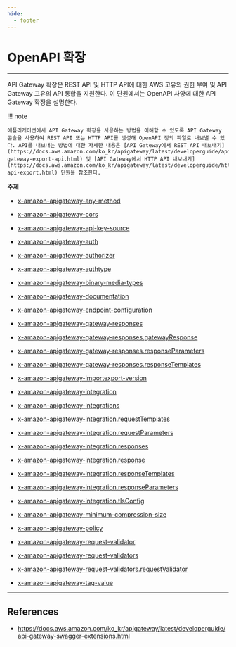 ```yaml
---
hide:
  - footer
---
```


# OpenAPI 확장

---

API Gateway 확장은 REST API 및 HTTP API에 대한 AWS 고유의 권한 부여 및 API Gateway 고유의 API 통합을 지원한다. 이 단원에서는 OpenAPI 사양에 대한 API Gateway 확장을 설명한다.

!!! note

    애플리케이션에서 API Gateway 확장을 사용하는 방법을 이해할 수 있도록 API Gateway 콘솔을 사용하여 REST API 또는 HTTP API를 생성해 OpenAPI 정의 파일로 내보낼 수 있다. API를 내보내는 방법에 대한 자세한 내용은 [API Gateway에서 REST API 내보내기](https://docs.aws.amazon.com/ko_kr/apigateway/latest/developerguide/api-gateway-export-api.html) 및 [API Gateway에서 HTTP API 내보내기](https://docs.aws.amazon.com/ko_kr/apigateway/latest/developerguide/http-api-export.html) 단원을 참조한다.

**주제**

- [x-amazon-apigateway-any-method](https://docs.aws.amazon.com/ko_kr/apigateway/latest/developerguide/api-gateway-swagger-extensions-any-method.html)

- [x-amazon-apigateway-cors](https://docs.aws.amazon.com/ko_kr/apigateway/latest/developerguide/api-gateway-swagger-extensions-cors-configuration.html)

- [x-amazon-apigateway-api-key-source](https://docs.aws.amazon.com/ko_kr/apigateway/latest/developerguide/api-gateway-swagger-extensions-api-key-source.html)

- [x-amazon-apigateway-auth](https://docs.aws.amazon.com/ko_kr/apigateway/latest/developerguide/api-gateway-swagger-extensions-auth.html)

- [x-amazon-apigateway-authorizer](https://docs.aws.amazon.com/ko_kr/apigateway/latest/developerguide/api-gateway-swagger-extensions-authorizer.html)

- [x-amazon-apigateway-authtype](https://docs.aws.amazon.com/ko_kr/apigateway/latest/developerguide/api-gateway-swagger-extensions-authtype.html)

- [x-amazon-apigateway-binary-media-types](https://docs.aws.amazon.com/ko_kr/apigateway/latest/developerguide/api-gateway-swagger-extensions-binary-media-types.html)

- [x-amazon-apigateway-documentation](https://docs.aws.amazon.com/ko_kr/apigateway/latest/developerguide/api-gateway-swagger-extensions-documentation.html)

- [x-amazon-apigateway-endpoint-configuration](https://docs.aws.amazon.com/ko_kr/apigateway/latest/developerguide/api-gateway-swagger-extensions-endpoint-configuration.html)

- [x-amazon-apigateway-gateway-responses](https://docs.aws.amazon.com/ko_kr/apigateway/latest/developerguide/api-gateway-swagger-extensions-gateway-responses.html)

- [x-amazon-apigateway-gateway-responses.gatewayResponse](https://docs.aws.amazon.com/ko_kr/apigateway/latest/developerguide/api-gateway-swagger-extensions-gateway-responses.gatewayResponse.html)

- [x-amazon-apigateway-gateway-responses.responseParameters](https://docs.aws.amazon.com/ko_kr/apigateway/latest/developerguide/api-gateway-swagger-extensions-gateway-responses.responseParameters.html)

- [x-amazon-apigateway-gateway-responses.responseTemplates](https://docs.aws.amazon.com/ko_kr/apigateway/latest/developerguide/api-gateway-swagger-extensions-gateway-responses.responseTemplates.html)

- [x-amazon-apigateway-importexport-version](https://docs.aws.amazon.com/ko_kr/apigateway/latest/developerguide/api-gateway-extensions-importexport-version.html)

- [x-amazon-apigateway-integration](https://docs.aws.amazon.com/ko_kr/apigateway/latest/developerguide/api-gateway-swagger-extensions-integration.html)

- [x-amazon-apigateway-integrations](https://docs.aws.amazon.com/ko_kr/apigateway/latest/developerguide/api-gateway-extensions-integrations.html)

- [x-amazon-apigateway-integration.requestTemplates](https://docs.aws.amazon.com/ko_kr/apigateway/latest/developerguide/api-gateway-swagger-extensions-integration-requestTemplates.html)

- [x-amazon-apigateway-integration.requestParameters](https://docs.aws.amazon.com/ko_kr/apigateway/latest/developerguide/api-gateway-swagger-extensions-integration-requestParameters.html)

- [x-amazon-apigateway-integration.responses](https://docs.aws.amazon.com/ko_kr/apigateway/latest/developerguide/api-gateway-swagger-extensions-integration-responses.html)

- [x-amazon-apigateway-integration.response](https://docs.aws.amazon.com/ko_kr/apigateway/latest/developerguide/api-gateway-swagger-extensions-integration-response.html)

- [x-amazon-apigateway-integration.responseTemplates](https://docs.aws.amazon.com/ko_kr/apigateway/latest/developerguide/api-gateway-swagger-extensions-integration-responseTemplates.html)

- [x-amazon-apigateway-integration.responseParameters](https://docs.aws.amazon.com/ko_kr/apigateway/latest/developerguide/api-gateway-swagger-extensions-integration-responseParameters.html)

- [x-amazon-apigateway-integration.tlsConfig](https://docs.aws.amazon.com/ko_kr/apigateway/latest/developerguide/api-gateway-extensions-integration-tls-config.html)

- [x-amazon-apigateway-minimum-compression-size](https://docs.aws.amazon.com/ko_kr/apigateway/latest/developerguide/api-gateway-openapi-minimum-compression-size.html)

- [x-amazon-apigateway-policy](https://docs.aws.amazon.com/ko_kr/apigateway/latest/developerguide/openapi-extensions-policy.html)

- [x-amazon-apigateway-request-validator](https://docs.aws.amazon.com/ko_kr/apigateway/latest/developerguide/api-gateway-swagger-extensions-request-validator.html)

- [x-amazon-apigateway-request-validators](https://docs.aws.amazon.com/ko_kr/apigateway/latest/developerguide/api-gateway-swagger-extensions-request-validators.html)

- [x-amazon-apigateway-request-validators.requestValidator](https://docs.aws.amazon.com/ko_kr/apigateway/latest/developerguide/api-gateway-swagger-extensions-request-validators.requestValidator.html)

- [x-amazon-apigateway-tag-value](https://docs.aws.amazon.com/ko_kr/apigateway/latest/developerguide/api-gateway-openapi-extensions-x-amazon-apigateway-tag-value.html)

---

## References

- <https://docs.aws.amazon.com/ko_kr/apigateway/latest/developerguide/api-gateway-swagger-extensions.html>
